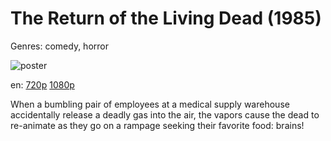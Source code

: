 # The Return of the Living Dead (1985)

Genres: comedy, horror

![poster](http://image.tmdb.org/t/p/w500/1vydUitzC8W8W5oNevEArCltydJ.jpg)

en:
  [720p](magnet:?xt=urn:btih:FA5FB6D8E4FAEFD8C232B31EC9A639352D458E13&tr=udp://glotorrents.pw:6969/announce&tr=udp://tracker.opentrackr.org:1337/announce&tr=udp://torrent.gresille.org:80/announce&tr=udp://tracker.openbittorrent.com:80&tr=udp://tracker.coppersurfer.tk:6969&tr=udp://tracker.leechers-paradise.org:6969&tr=udp://p4p.arenabg.ch:1337&tr=udp://tracker.internetwarriors.net:1337)
  [1080p](magnet:?xt=urn:btih:A48953CA95AC0D6E91F38B0FC08D03A2CF03ED7C&tr=udp://glotorrents.pw:6969/announce&tr=udp://tracker.opentrackr.org:1337/announce&tr=udp://torrent.gresille.org:80/announce&tr=udp://tracker.openbittorrent.com:80&tr=udp://tracker.coppersurfer.tk:6969&tr=udp://tracker.leechers-paradise.org:6969&tr=udp://p4p.arenabg.ch:1337&tr=udp://tracker.internetwarriors.net:1337)
  


When a bumbling pair of employees at a medical supply warehouse accidentally release a deadly gas into the air, the vapors cause the dead to re-animate as they go on a rampage seeking their favorite food: brains!